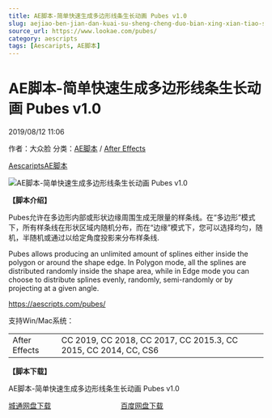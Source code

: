 ```yaml
---
title: AE脚本-简单快速生成多边形线条生长动画 Pubes v1.0
slug: aejiao-ben-jian-dan-kuai-su-sheng-cheng-duo-bian-xing-xian-tiao-sheng-chang-dong-hua-pubes-v1-0
source_url: https://www.lookae.com/pubes/
category: aescripts
tags: [Aescaripts, AE脚本]
---
```

# AE脚本-简单快速生成多边形线条生长动画 Pubes v1.0

2019/08/12 11:06

作者：大众脸
分类：[AE脚本](https://www.lookae.com/after-effects/aescripts/) / [After Effects](https://www.lookae.com/after-effects/)

[Aescaripts](https://www.lookae.com/tag/aescaripts/)[AE脚本](https://www.lookae.com/tag/ae%e8%84%9a%e6%9c%ac/)

![AE脚本-简单快速生成多边形线条生长动画 Pubes v1.0](https://www.lookae.com/wp-content/uploads/2019/08/Pubes.jpg "AE脚本-简单快速生成多边形线条生长动画 Pubes v1.0-LookAE.com")

**【脚本介绍】**

Pubes允许在多边形内部或形状边缘周围生成无限量的样条线。在“多边形”模式下，所有样条线在形状区域内随机分布，而在“边缘”模式下，您可以选择均匀，随机，半随机或通过以给定角度投影来分布样条线.

Pubes allows producing an unlimited amount of splines either inside the polygon or around the shape edge. In Polygon mode, all the splines are distributed randomly inside the shape area, while in Edge mode you can choose to distribute splines evenly, randomly, semi-randomly or by projecting at a given angle.

https://aescripts.com/pubes/

支持Win/Mac系统：

|  |  |
| --- | --- |
| After Effects | CC 2019, CC 2018, CC 2017, CC 2015.3, CC 2015, CC 2014, CC, CS6 |

**【脚本下载】**

AE脚本-简单快速生成多边形线条生长动画 Pubes v1.0

[城通网盘下载](https://lookae.ctfile.com/fs/680462-392476778)                                   [百度网盘下载](https://pan.baidu.com/s/1Tb36BNNrUCdjsRFajEBIAg)
